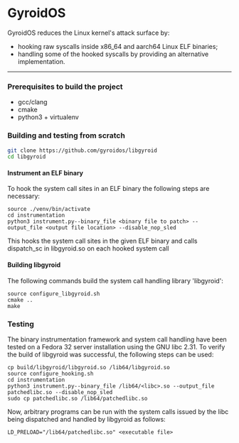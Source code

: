 # GyroidOS

GyroidOS reduces the Linux kernel's attack surface by:
- hooking raw syscalls inside x86_64 and aarch64 Linux ELF binaries;
- handling some of the hooked syscalls by providing an alternative implementation.

---

### Prerequisites to build the project
- gcc/clang
- cmake
- python3 + virtualenv


### Building and testing from scratch
```bash
git clone https://github.com/gyroidos/libgyroid
cd libgyroid
```

#### Instrument an ELF binary

To hook the system call sites in an ELF binary the following steps are necessary:

```
source ./venv/bin/activate
cd instrumentation
python3 instrument.py--binary_file <binary file to patch> --output_file <output file location> --disable_nop_sled
```

This hooks the system call sites in the given ELF binary and calls dispatch_sc in libgyroid.so on each hooked system call

#### Building libgyroid
The following commands build the system call handling library 'libgyroid':

```
source configure_libgyroid.sh
cmake ..
make
```

### Testing
The binary instrumentation framework and system call handling have been tested on a Fedora 32 server installation using the GNU libc 2.31.
To verify the build of libgyroid was successful, the following steps can be used:

```
cp build/libgyroid/libgyroid.so /lib64/libgyroid.so
source configure_hooking.sh
cd instrumentation
python3 instrument.py--binary_file /lib64/<libc>.so --output_file patchedlibc.so --disable_nop_sled
sudo cp patchedlibc.so /lib64/patchedlibc.so
```

Now, arbitrary programs can be run with the system calls issued by the libc being dispatched and handled by libgyroid as follows:

```
LD_PRELOAD="/lib64/patchedlibc.so" <executable file>
```

